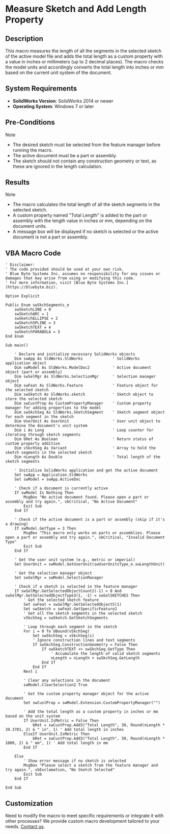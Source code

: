 # Measure Sketch and Add Length Property

## Description
This macro measures the length of all the segments in the selected sketch of the active model file and adds the total length as a custom property with a value in inches or millimeters (up to 2 decimal places). The macro checks the model units and accordingly converts the total length into inches or mm based on the current unit system of the document.

## System Requirements
- **SolidWorks Version**: SolidWorks 2014 or newer
- **Operating System**: Windows 7 or later

## Pre-Conditions
> [!NOTE]
> - The desired sketch must be selected from the feature manager before running the macro.
> - The active document must be a part or assembly.
> - The sketch should not contain any construction geometry or text, as these are ignored in the length calculation.

## Results
> [!NOTE]
> - The macro calculates the total length of all the sketch segments in the selected sketch.
> - A custom property named "Total Length" is added to the part or assembly with the length value in inches or mm, depending on the document units.
> - A message box will be displayed if no sketch is selected or the active document is not a part or assembly.

## VBA Macro Code

```vbnet
' Disclaimer:
' The code provided should be used at your own risk.  
' Blue Byte Systems Inc. assumes no responsibility for any issues or damages that may arise from using or modifying this code.  
' For more information, visit [Blue Byte Systems Inc.](https://bluebyte.biz).

Option Explicit

Public Enum swSkchSegments_e
    swSketchLINE = 0
    swSketchARC = 1
    swSketchELLIPSE = 2
    swSketchSPLINE = 3
    swSketchTEXT = 4
    swSketchPARABOLA = 5
End Enum

Sub main()

    ' Declare and initialize necessary SolidWorks objects
    Dim swApp As SldWorks.SldWorks             ' SolidWorks application object
    Dim swModel As SldWorks.ModelDoc2          ' Active document object (part or assembly)
    Dim swSelMgr As SldWorks.SelectionMgr      ' Selection manager object
    Dim swFeat As SldWorks.Feature             ' Feature object for the selected sketch
    Dim swSketch As SldWorks.sketch            ' Sketch object to store the selected sketch
    Dim swCustProp As CustomPropertyManager    ' Custom property manager for adding properties to the model
    Dim swSkchSeg As SldWorks.SketchSegment    ' Sketch segment object for each segment in the sketch
    Dim UserUnit As UserUnit                   ' User unit object to determine the document's unit system
    Dim i As Long                              ' Loop counter for iterating through sketch segments
    Dim bRet As Boolean                        ' Return status of custom property addition
    Dim vSkchSeg As Variant                    ' Array to hold the sketch segments in the selected sketch
    Dim nLength As Double                      ' Total length of the sketch segments

    ' Initialize SolidWorks application and get the active document
    Set swApp = Application.SldWorks
    Set swModel = swApp.ActiveDoc
    
    ' Check if a document is currently active
    If swModel Is Nothing Then
        MsgBox "No active document found. Please open a part or assembly and try again.", vbCritical, "No Active Document"
        Exit Sub
    End If
    
    ' Check if the active document is a part or assembly (skip if it's a drawing)
    If swModel.GetType = 3 Then
        MsgBox "This macro only works on parts or assemblies. Please open a part or assembly and try again.", vbCritical, "Invalid Document Type"
        Exit Sub
    End If
    
    ' Get the user unit system (e.g., metric or imperial)
    Set UserUnit = swModel.GetUserUnit(swUserUnitsType_e.swLengthUnit)
    
    ' Get the selection manager object
    Set swSelMgr = swModel.SelectionManager
    
    ' Check if a sketch is selected in the feature manager
    If swSelMgr.GetSelectedObjectCount2(-1) > 0 And swSelMgr.GetSelectedObjectType3(1, -1) = swSelSKETCHES Then
        ' Get the selected sketch feature
        Set swFeat = swSelMgr.GetSelectedObject5(1)
        Set swSketch = swFeat.GetSpecificFeature2
        ' Get all the sketch segments in the selected sketch
        vSkchSeg = swSketch.GetSketchSegments
        
        ' Loop through each segment in the sketch
        For i = 0 To UBound(vSkchSeg)
            Set swSkchSeg = vSkchSeg(i)
            ' Ignore construction lines and text segments
            If swSkchSeg.ConstructionGeometry = False Then
                If swSketchTEXT <> swSkchSeg.GetType Then
                    ' Accumulate the length of valid sketch segments
                    nLength = nLength + swSkchSeg.GetLength
                End If
            End If
        Next i

        ' Clear any selections in the document
        swModel.ClearSelection2 True

        ' Get the custom property manager object for the active document
        Set swCustProp = swModel.Extension.CustomPropertyManager("")

        ' Add the total length as a custom property in inches or mm based on the unit system
        If UserUnit.IsMetric = False Then
            bRet = swCustProp.Add3("Total Length", 30, Round(nLength * 39.3701, 2) & " in", 1) ' Add total length in inches
        ElseIf UserUnit.IsMetric Then
            bRet = swCustProp.Add3("Total Length", 30, Round(nLength * 1000, 2) & " mm", 1) ' Add total length in mm
        End If
        
    Else
        ' Show error message if no sketch is selected
        MsgBox "Please select a sketch from the feature manager and try again.", vbExclamation, "No Sketch Selected"
        Exit Sub
    End If

End Sub
```

## Customization
Need to modify the macro to meet specific requirements or integrate it with other processes? We provide custom macro development tailored to your needs. [Contact us](https://bluebyte.biz/contact).
